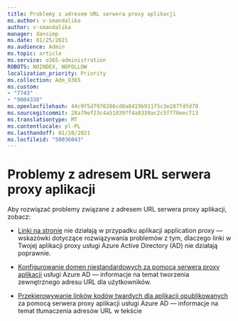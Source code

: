 ```yaml
---
title: Problemy z adresem URL serwera proxy aplikacji
ms.author: v-smandalika
author: v-smandalika
manager: dansimp
ms.date: 01/25/2021
ms.audience: Admin
ms.topic: article
ms.service: o365-administration
ROBOTS: NOINDEX, NOFOLLOW
localization_priority: Priority
ms.collection: Adm_O365
ms.custom:
- "7743"
- "9004338"
ms.openlocfilehash: 44c9f5d7970286cd0a8419b911f5c3e287fdfd70
ms.sourcegitcommit: 28a79ef23c4a510397f4a8339ac2c5ff70eec713
ms.translationtype: MT
ms.contentlocale: pl-PL
ms.lasthandoff: 01/28/2021
ms.locfileid: "50036043"
---
```

# <a name="application-proxy-url-issues"></a>Problemy z adresem URL serwera proxy aplikacji

Aby rozwiązać problemy związane z adresem URL serwera proxy aplikacji, zobacz:

- [Linki na stronie](https://docs.microsoft.com/azure/active-directory/manage-apps/application-proxy-page-links-broken-problem)  nie działają w przypadku aplikacji application proxy — wskazówki dotyczące rozwiązywania problemów z tym, dlaczego linki w Twojej aplikacji proxy usługi Azure Active Directory (AD) nie działają poprawnie.

- [Konfigurowanie domen niestandardowych za pomocą serwera proxy aplikacji](https://docs.microsoft.com/azure/active-directory/manage-apps/application-proxy-configure-custom-domain)  usługi Azure AD — informacje na temat tworzenia zewnętrznego adresu URL dla użytkowników.

- [Przekierowywanie linków kodów twardych dla aplikacji opublikowanych](https://docs.microsoft.com/azure/active-directory/manage-apps/application-proxy-configure-hard-coded-link-translation)  za pomocą serwera proxy aplikacji usługi Azure AD — informacje na temat tłumaczenia adresów URL w tekście

